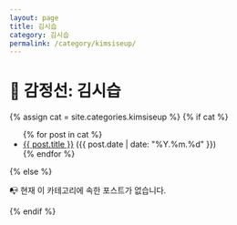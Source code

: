 ```yaml
---
layout: page
title: 김시습
category: 김시습
permalink: /category/kimsiseup/
---
```



<h1>📜 감정선: 김시습</h1>

{% assign cat = site.categories.kimsiseup %}
{% if cat %}
  <ul>
    {% for post in cat %}
      <li><a href="{{ post.url }}">{{ post.title }}</a> ({{ post.date | date: "%Y.%m.%d" }})</li>
    {% endfor %}
  </ul>
{% else %}
  <p>📭 현재 이 카테고리에 속한 포스트가 없습니다.</p>
{% endif %}
